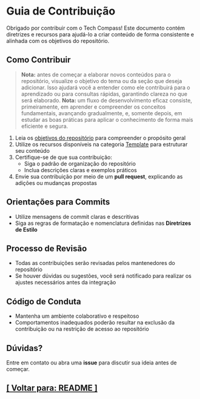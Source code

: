 # Guia de Contribuição

Obrigado por contribuir com o Tech Compass! Este documento contém diretrizes e recursos para ajudá-lo a criar conteúdo de forma consistente e alinhada com os objetivos do repositório.

## Como Contribuir

> **Nota:** antes de começar a elaborar novos conteúdos para o repositório, visualize o objetivo do tema ou da seção que deseja adicionar. 
Isso ajudará você a entender como ele contribuirá para o aprendizado ou para consultas rápidas, garantindo clareza no que será elaborado.
> **Nota:** um fluxo de desenvolvimento eficaz consiste, primeiramente, em aprender e compreender os conceitos fundamentais, avançando gradualmente, e, somente depois, em estudar as boas práticas para aplicar o conhecimento de forma mais eficiente e segura.

1. Leia os [objetivos do repositório](./README.md#objetivos-repositorio) para compreender o propósito geral
2. Utilize os recursos disponíveis na categoria [Template](./template/template.md) para estruturar seu conteúdo
3. Certifique-se de que sua contribuição:
    - Siga o padrão de organização do repositório
    - Inclua descrições claras e exemplos práticos
4. Envie sua contribuição por meio de um **pull request**, explicando as adições ou mudanças propostas

## Orientações para Commits

- Utilize mensagens de commit claras e descritivas
- Siga as regras de formatação e nomenclatura definidas nas **Diretrizes de Estilo**

## Processo de Revisão

- Todas as contribuições serão revisadas pelos mantenedores do repositório
- Se houver dúvidas ou sugestões, você será notificado para realizar os ajustes necessários antes da integração

## Código de Conduta

- Mantenha um ambiente colaborativo e respeitoso
- Comportamentos inadequados poderão resultar na exclusão da contribuição ou na restrição de acesso ao repositório

## Dúvidas?

Entre em contato ou abra uma **issue** para discutir sua ideia antes de começar.

## [[ Voltar para: README ]](./README.md)